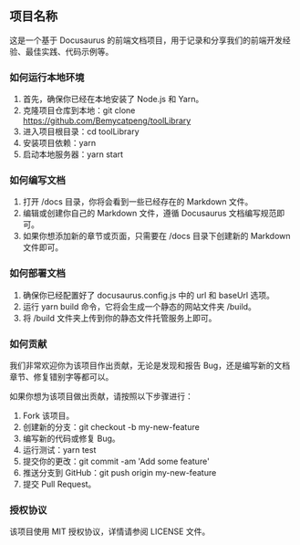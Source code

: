 ## 项目名称

这是一个基于 Docusaurus 的前端文档项目，用于记录和分享我们的前端开发经验、最佳实践、代码示例等。

### 如何运行本地环境

1. 首先，确保你已经在本地安装了 Node.js 和 Yarn。
2. 克隆项目仓库到本地：git clone https://github.com/Bemycatpeng/toolLibrary
3. 进入项目根目录：cd toolLibrary
4. 安装项目依赖：yarn
5. 启动本地服务器：yarn start

### 如何编写文档

1. 打开 /docs 目录，你将会看到一些已经存在的 Markdown 文件。
2. 编辑或创建你自己的 Markdown 文件，遵循 Docusaurus 文档编写规范即可。
3. 如果你想添加新的章节或页面，只需要在 /docs 目录下创建新的 Markdown 文件即可。

### 如何部署文档

1. 确保你已经配置好了 docusaurus.config.js 中的 url 和 baseUrl 选项。
2. 运行 yarn build 命令，它将会生成一个静态的网站文件夹 /build。
3. 将 /build 文件夹上传到你的静态文件托管服务上即可。

### 如何贡献

我们非常欢迎你为该项目作出贡献，无论是发现和报告 Bug，还是编写新的文档章节、修复错别字等都可以。

如果你想为该项目做出贡献，请按照以下步骤进行：

1. Fork 该项目。
2. 创建新的分支：git checkout -b my-new-feature
3. 编写新的代码或修复 Bug。
4. 运行测试：yarn test
5. 提交你的更改：git commit -am 'Add some feature'
6. 推送分支到 GitHub：git push origin my-new-feature
7. 提交 Pull Request。

### 授权协议

该项目使用 MIT 授权协议，详情请参阅 LICENSE 文件。
